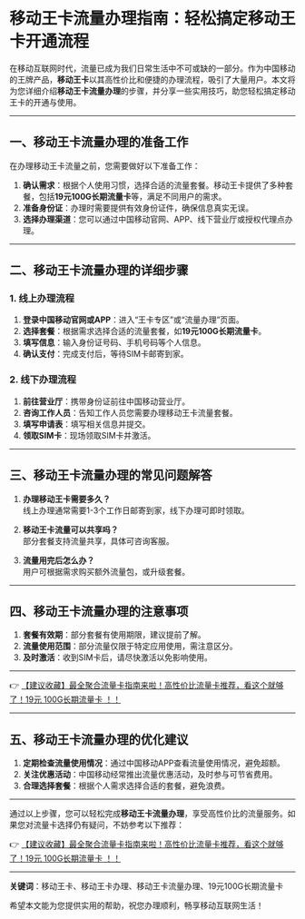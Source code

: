 # 移动王卡流量办理指南：轻松搞定移动王卡开通流程

在移动互联网时代，流量已成为我们日常生活中不可或缺的一部分。作为中国移动的王牌产品，**移动王卡**以其高性价比和便捷的办理流程，吸引了大量用户。本文将为您详细介绍**移动王卡流量办理**的步骤，并分享一些实用技巧，助您轻松搞定移动王卡的开通与使用。

---

## 一、移动王卡流量办理的准备工作

在办理移动王卡流量之前，您需要做好以下准备工作：

1. **确认需求**：根据个人使用习惯，选择合适的流量套餐。移动王卡提供了多种套餐，包括**19元100G长期流量卡**等，满足不同用户的需求。
2. **准备身份证**：办理时需要提供有效身份证件，确保信息真实无误。
3. **选择办理渠道**：您可以通过中国移动官网、APP、线下营业厅或授权代理点办理。

---

## 二、移动王卡流量办理的详细步骤

### 1. 线上办理流程

1. **登录中国移动官网或APP**：进入“王卡专区”或“流量办理”页面。
2. **选择套餐**：根据需求选择合适的流量套餐，如**19元100G长期流量卡**。
3. **填写信息**：输入身份证号码、手机号码等个人信息。
4. **确认支付**：完成支付后，等待SIM卡邮寄到家。

### 2. 线下办理流程

1. **前往营业厅**：携带身份证前往中国移动营业厅。
2. **咨询工作人员**：告知工作人员您需要办理移动王卡流量套餐。
3. **填写申请表**：填写相关信息并提交。
4. **领取SIM卡**：现场领取SIM卡并激活。

---

## 三、移动王卡流量办理的常见问题解答

1. **办理移动王卡需要多久？**  
   线上办理通常需要1-3个工作日邮寄到家，线下办理可即时领取。

2. **移动王卡流量可以共享吗？**  
   部分套餐支持流量共享，具体可咨询客服。

3. **流量用完后怎么办？**  
   用户可根据需求购买额外流量包，或升级套餐。

---

## 四、移动王卡流量办理的注意事项

1. **套餐有效期**：部分套餐有使用期限，建议提前了解。
2. **流量使用范围**：部分流量仅限于特定应用使用，需注意区分。
3. **及时激活**：收到SIM卡后，请尽快激活以免影响使用。

---

👉 [【建议收藏】最全聚合流量卡指南来啦！高性价比流量卡推荐，看这个就够了！19元 100G长期流量卡 ！！](https://bit.ly/Liuliangka)

---

## 五、移动王卡流量办理的优化建议

1. **定期检查流量使用情况**：通过中国移动APP查看流量使用情况，避免超额。
2. **关注优惠活动**：中国移动经常推出流量优惠活动，及时参与可节省费用。
3. **合理选择套餐**：根据个人需求选择合适的套餐，避免浪费。

---

通过以上步骤，您可以轻松完成**移动王卡流量办理**，享受高性价比的流量服务。如果您对流量卡选择仍有疑问，不妨参考以下推荐：

👉 [【建议收藏】最全聚合流量卡指南来啦！高性价比流量卡推荐，看这个就够了！19元 100G长期流量卡 ！！](https://bit.ly/Liuliangka)

---

**关键词**：移动王卡、移动王卡办理、移动王卡流量办理、19元100G长期流量卡

希望本文能为您提供实用的帮助，祝您办理顺利，畅享移动互联网生活！